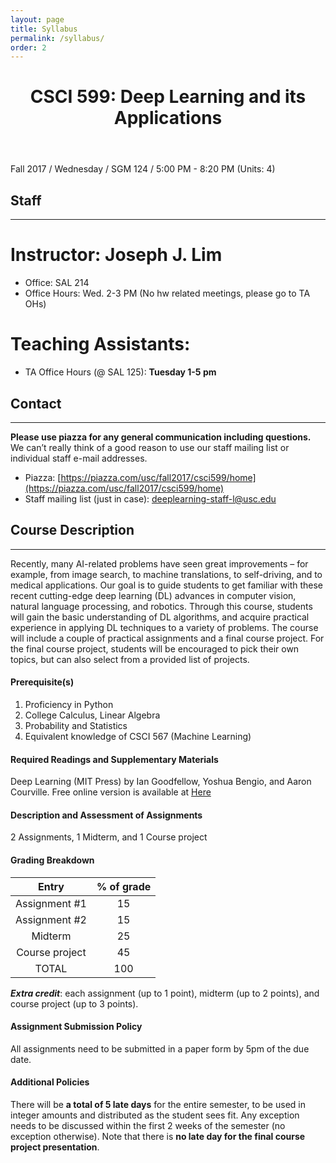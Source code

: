 ```yaml
---
layout: page
title: Syllabus
permalink: /syllabus/
order: 2
---
```


<header class="post-header">
  <h1 class="post-title">CSCI 599: Deep Learning and its Applications</h1>
</header>

Fall 2017 / Wednesday / SGM 124 / 5:00 PM - 8:20 PM (Units: 4)

## Staff
---

# Instructor: Joseph J. Lim

- Office: SAL 214
- Office Hours: Wed. 2-3 PM (No hw related meetings, please go to TA OHs)


# Teaching Assistants:
<!--
| Hexiang Hu | **Zeng Huang** | Youngwoon Lee |
|:-----:|:------:|:------:|
| **Artem Molchanov** | **Shunsuke Saito** | **Shao-Hua Sun** |
| **Te-Lin Wu** | **Sitao Xiang** | |
-->

- TA Office Hours (@ SAL 125): **Tuesday 1-5 pm**

## Contact
---
**Please use piazza for any general communication including questions.** 
We can’t really think of a good reason to use our staff mailing list or individual staff e-mail addresses.

* Piazza: [https://piazza.com/usc/fall2017/csci599/home](https://piazza.com/usc/fall2017/csci599/home)
* Staff mailing list (just in case): deeplearning-staff-l@usc.edu

## Course Description
---
Recently, many AI-related problems have seen great improvements – for example, from image search, to machine translations, to self-driving, and to medical applications. Our goal is to guide students to get familiar with these recent cutting-edge deep learning (DL) advances in computer vision, natural language processing, and robotics. Through this course, students will gain the basic understanding of DL algorithms, and acquire practical experience in applying DL techniques to a variety of problems. The course will include a couple of practical assignments and a final course project. For the final course project, students will be encouraged to pick their own topics, but can also select from a  provided list of projects.

#### Prerequisite(s)
1. Proficiency in Python
2. College Calculus, Linear Algebra
3. Probability and Statistics
4. Equivalent knowledge of CSCI 567 (Machine Learning)

#### Required Readings and Supplementary Materials
Deep Learning (MIT Press) by Ian Goodfellow, Yoshua Bengio, and Aaron Courville. Free online version is available at [Here](http://www.deeplearningbook.org/)

#### Description and Assessment of Assignments
2 Assignments, 1 Midterm, and 1 Course project

#### Grading Breakdown

| Entry             | % of grade      |
|:-----------------:|:---------------:|
| Assignment #1     | 15              |
| Assignment #2     | 15              |
| Midterm           | 25              |
| Course project    | 45              |
| TOTAL             | 100             |

***Extra credit***: each assignment (up to 1 point), midterm (up to 2 points), and course project (up to 3 points).

#### Assignment Submission Policy
All assignments need to be submitted in a paper form by 5pm of the due date.

#### Additional Policies
There will be **a total of 5 late days** for the entire semester, to be used in integer amounts and distributed as the student sees fit. Any exception needs to be discussed within the first 2 weeks of the semester (no exception otherwise). Note that there is **no late day for the final course project presentation**.

